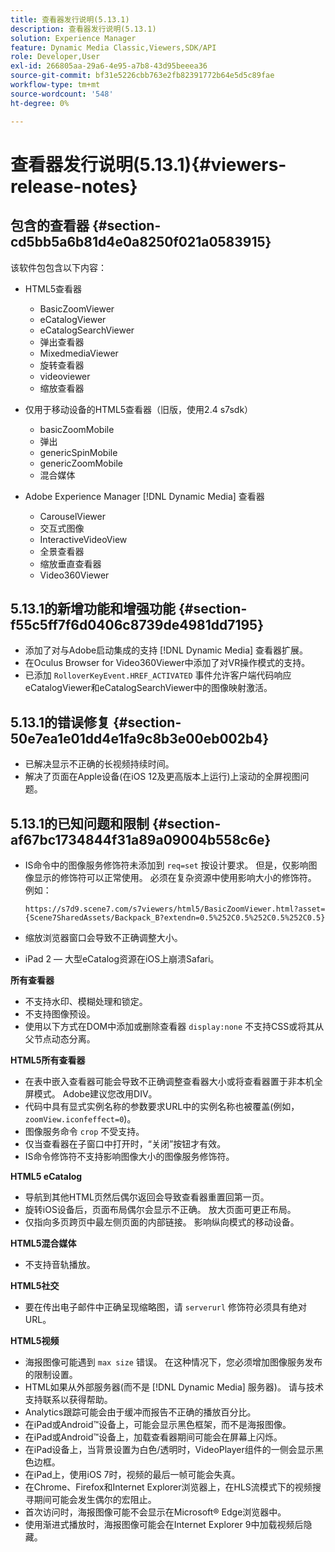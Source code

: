 ```yaml
---
title: 查看器发行说明(5.13.1)
description: 查看器发行说明(5.13.1)
solution: Experience Manager
feature: Dynamic Media Classic,Viewers,SDK/API
role: Developer,User
exl-id: 266805aa-29a6-4e95-a7b8-43d95beeea36
source-git-commit: bf31e5226cbb763e2fb82391772b64e5d5c89fae
workflow-type: tm+mt
source-wordcount: '548'
ht-degree: 0%

---
```


# 查看器发行说明(5.13.1){#viewers-release-notes}

## 包含的查看器 {#section-cd5bb5a6b81d4e0a8250f021a0583915}

该软件包包含以下内容：

* HTML5查看器

   * BasicZoomViewer
   * eCatalogViewer
   * eCatalogSearchViewer
   * 弹出查看器
   * MixedmediaViewer
   * 旋转查看器
   * videoviewer
   * 缩放查看器

* 仅用于移动设备的HTML5查看器（旧版，使用2.4 s7sdk）

   * basicZoomMobile
   * 弹出
   * genericSpinMobile
   * genericZoomMobile
   * 混合媒体

* Adobe Experience Manager [!DNL Dynamic Media] 查看器

   * CarouselViewer
   * 交互式图像
   * InteractiveVideoView
   * 全景查看器
   * 缩放垂直查看器
   * Video360Viewer

## 5.13.1的新增功能和增强功能 {#section-f55c5ff7f6d0406c8739de4981dd7195}

* 添加了对与Adobe启动集成的支持 [!DNL Dynamic Media] 查看器扩展。
* 在Oculus Browser for Video360Viewer中添加了对VR操作模式的支持。
* 已添加 `RolloverKeyEvent.HREF_ACTIVATED` 事件允许客户端代码响应eCatalogViewer和eCatalogSearchViewer中的图像映射激活。

## 5.13.1的错误修复 {#section-50e7ea1e01dd4e1fa9c8b3e00eb002b4}

* 已解决显示不正确的长视频持续时间。
* 解决了页面在Apple设备(在iOS 12及更高版本上运行)上滚动的全屏视图问题。

## 5.13.1的已知问题和限制 {#section-af67bc1734844f31a89a09004b558c6e}

* IS命令中的图像服务修饰符未添加到 `req=set` 按设计要求。 但是，仅影响图像显示的修饰符可以正常使用。 必须在复杂资源中使用影响大小的修饰符。 例如：

   `https://s7d9.scene7.com/s7viewers/html5/BasicZoomViewer.html?asset= {Scene7SharedAssets/Backpack_B?extendn=0.5%252C0.5%252C0.5%252C0.5}`

* 缩放浏览器窗口会导致不正确调整大小。
* iPad 2 — 大型eCatalog资源在iOS上崩溃Safari。

**所有查看器**

* 不支持水印、模糊处理和锁定。
* 不支持图像预设。
* 使用以下方式在DOM中添加或删除查看器 `display:none` 不支持CSS或将其从父节点动态分离。

**HTML5所有查看器**

* 在表中嵌入查看器可能会导致不正确调整查看器大小或将查看器置于非本机全屏模式。 Adobe建议您改用DIV。
* 代码中具有显式实例名称的参数要求URL中的实例名称也被覆盖(例如， `zoomView.iconfeffect=0`)。
* 图像服务命令 `crop` 不受支持。
* 仅当查看器在子窗口中打开时，“关闭”按钮才有效。
* IS命令修饰符不支持影响图像大小的图像服务修饰符。

**HTML5 eCatalog**

* 导航到其他HTML页然后偶尔返回会导致查看器重置回第一页。
* 旋转iOS设备后，页面布局偶尔会显示不正确。 放大页面可更正布局。
* 仅指向多页跨页中最左侧页面的内部链接。 影响纵向模式的移动设备。

**HTML5混合媒体**

* 不支持音轨播放。

**HTML5社交**

* 要在传出电子邮件中正确呈现缩略图，请 `serverurl` 修饰符必须具有绝对URL。

**HTML5视频**

* 海报图像可能遇到 `max size` 错误。 在这种情况下，您必须增加图像服务发布的限制设置。
* HTML如果从外部服务器(而不是 [!DNL Dynamic Media] 服务器)。 请与技术支持联系以获得帮助。
* Analytics跟踪可能会由于缓冲而报告不正确的播放百分比。
* 在iPad或Android™设备上，可能会显示黑色框架，而不是海报图像。
* 在iPad或Android™设备上，加载查看器期间可能会在屏幕上闪烁。
* 在iPad设备上，当背景设置为白色/透明时，VideoPlayer组件的一侧会显示黑色边框。
* 在iPad上，使用iOS 7时，视频的最后一帧可能会失真。
* 在Chrome、Firefox和Internet Explorer浏览器上，在HLS流模式下的视频搜寻期间可能会发生偶尔的宏阻止。
* 首次访问时，海报图像可能不会显示在Microsoft® Edge浏览器中。
* 使用渐进式播放时，海报图像可能会在Internet Explorer 9中加载视频后隐藏。
